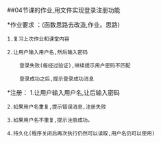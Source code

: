 ##04节课的作业,用文件实现登录注册功能


*作业要求 ：(函数思路去改造,作业。思路)

	1.复习上次作业和课堂内容

	2.让用户输入用户名,然后输入密码
		
		登录失败(每经过验证),继续提示用户密码不匹配

		登录成功之后,提示登录成功消息


*注册： 1.让用户输入用户名,让后输入密码

	2.如果用户名重复,提示错误消息,注册失败

	3.如果用户名不重复,提示注册成功。

	4.持久化(程序关闭后再次执行仍然可以读取,用户名仍可以使用)

